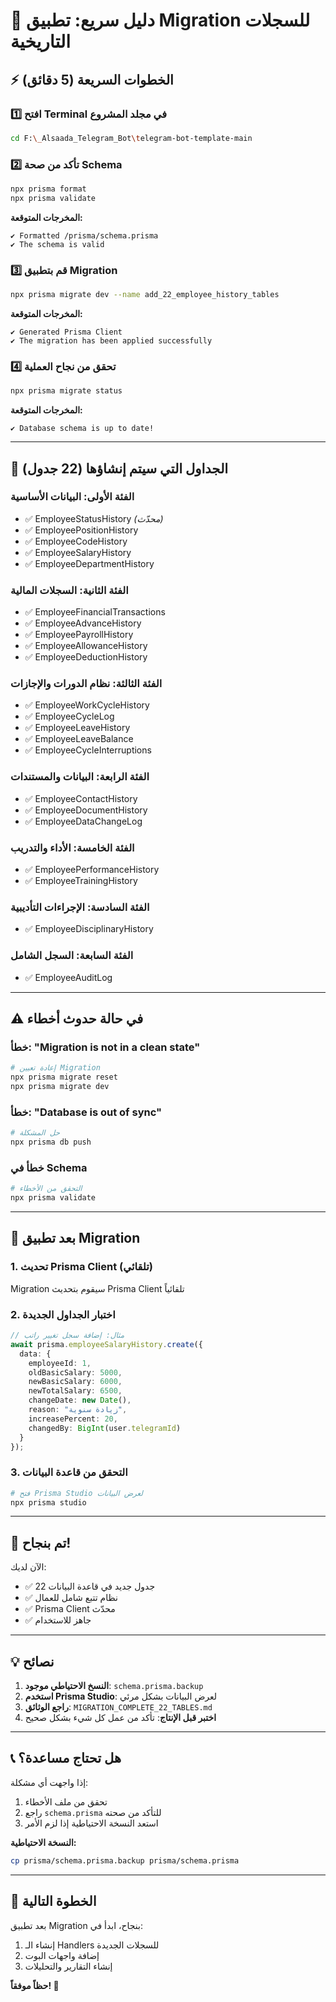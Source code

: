 # 🚀 دليل سريع: تطبيق Migration للسجلات التاريخية

## ⚡ الخطوات السريعة (5 دقائق)

### 1️⃣ افتح Terminal في مجلد المشروع
```bash
cd F:\_Alsaada_Telegram_Bot\telegram-bot-template-main
```

### 2️⃣ تأكد من صحة Schema
```bash
npx prisma format
npx prisma validate
```

**المخرجات المتوقعة:**
```
✔ Formatted /prisma/schema.prisma
✔ The schema is valid
```

### 3️⃣ قم بتطبيق Migration
```bash
npx prisma migrate dev --name add_22_employee_history_tables
```

**المخرجات المتوقعة:**
```
✔ Generated Prisma Client
✔ The migration has been applied successfully
```

### 4️⃣ تحقق من نجاح العملية
```bash
npx prisma migrate status
```

**المخرجات المتوقعة:**
```
✔ Database schema is up to date!
```

---

## 🎯 الجداول التي سيتم إنشاؤها (22 جدول)

### الفئة الأولى: البيانات الأساسية
- ✅ EmployeeStatusHistory *(محدّث)*
- ✅ EmployeePositionHistory
- ✅ EmployeeCodeHistory
- ✅ EmployeeSalaryHistory
- ✅ EmployeeDepartmentHistory

### الفئة الثانية: السجلات المالية
- ✅ EmployeeFinancialTransactions
- ✅ EmployeeAdvanceHistory
- ✅ EmployeePayrollHistory
- ✅ EmployeeAllowanceHistory
- ✅ EmployeeDeductionHistory

### الفئة الثالثة: نظام الدورات والإجازات
- ✅ EmployeeWorkCycleHistory
- ✅ EmployeeCycleLog
- ✅ EmployeeLeaveHistory
- ✅ EmployeeLeaveBalance
- ✅ EmployeeCycleInterruptions

### الفئة الرابعة: البيانات والمستندات
- ✅ EmployeeContactHistory
- ✅ EmployeeDocumentHistory
- ✅ EmployeeDataChangeLog

### الفئة الخامسة: الأداء والتدريب
- ✅ EmployeePerformanceHistory
- ✅ EmployeeTrainingHistory

### الفئة السادسة: الإجراءات التأديبية
- ✅ EmployeeDisciplinaryHistory

### الفئة السابعة: السجل الشامل
- ✅ EmployeeAuditLog

---

## ⚠️ في حالة حدوث أخطاء

### خطأ: "Migration is not in a clean state"
```bash
# إعادة تعيين Migration
npx prisma migrate reset
npx prisma migrate dev
```

### خطأ: "Database is out of sync"
```bash
# حل المشكلة
npx prisma db push
```

### خطأ في Schema
```bash
# التحقق من الأخطاء
npx prisma validate
```

---

## 📝 بعد تطبيق Migration

### 1. تحديث Prisma Client (تلقائي)
Migration سيقوم بتحديث Prisma Client تلقائياً

### 2. اختبار الجداول الجديدة
```typescript
// مثال: إضافة سجل تغيير راتب
await prisma.employeeSalaryHistory.create({
  data: {
    employeeId: 1,
    oldBasicSalary: 5000,
    newBasicSalary: 6000,
    newTotalSalary: 6500,
    changeDate: new Date(),
    reason: "زيادة سنوية",
    increasePercent: 20,
    changedBy: BigInt(user.telegramId)
  }
});
```

### 3. التحقق من قاعدة البيانات
```bash
# فتح Prisma Studio لعرض البيانات
npx prisma studio
```

---

## 🎉 تم بنجاح!

الآن لديك:
- ✅ 22 جدول جديد في قاعدة البيانات
- ✅ نظام تتبع شامل للعمال
- ✅ Prisma Client محدّث
- ✅ جاهز للاستخدام

---

## 💡 نصائح

1. **النسخ الاحتياطي موجود**: `schema.prisma.backup`
2. **استخدم Prisma Studio**: لعرض البيانات بشكل مرئي
3. **راجع الوثائق**: `MIGRATION_COMPLETE_22_TABLES.md`
4. **اختبر قبل الإنتاج**: تأكد من عمل كل شيء بشكل صحيح

---

## 📞 هل تحتاج مساعدة؟

إذا واجهت أي مشكلة:
1. تحقق من ملف الأخطاء
2. راجع `schema.prisma` للتأكد من صحته
3. استعد النسخة الاحتياطية إذا لزم الأمر

**النسخة الاحتياطية:**
```bash
cp prisma/schema.prisma.backup prisma/schema.prisma
```

---

## 🎯 الخطوة التالية

بعد تطبيق Migration بنجاح، ابدأ في:
1. إنشاء الـ Handlers للسجلات الجديدة
2. إضافة واجهات البوت
3. إنشاء التقارير والتحليلات

**حظاً موفقاً! 🚀**

